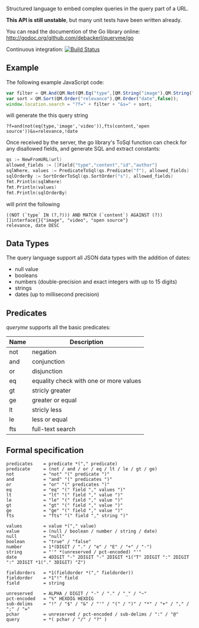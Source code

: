 Structured language to embed complex queries in the query part of a URL.

**This API is still unstable**, but many unit tests have been written already.

You can read the documention of the Go library online: http://godoc.org/github.com/debackerl/queryme/go

Continuous integration: [![Build Status](https://drone.io/github.com/debackerl/queryme/status.png)](https://drone.io/github.com/debackerl/queryme/latest)

## Example

The following example JavaScript code:

```JavaScript
var filter = QM.And(QM.Not(QM.Eq("type",[QM.String("image"),QM.String("video")])),QM.Fts("content","open source"));
var sort = QM.Sort(QM.Order("relevance"),QM.Order("date",false));
window.location.search = "?f=" + filter + "&s=" + sort;
```

will generate the this query string

```
?f=and(not(eq(type,'image','video')),fts(content,'open source'))&s=relevance,!date
```

Once received by the server, the go library's ToSql function can check for any disallowed fields, and generate SQL and extract constants:

```go
qs := NewFromURL(url)
allowed_fields := []Field{"type","content","id","author"}
sqlWhere, values := PredicateToSql(qs.Predicate("f"), allowed_fields)
sqlOrderBy := SortOrderToSql(qs.SortOrder("s"), allowed_fields)
fmt.Println(sqlWhere)
fmt.Println(values)
fmt.Println(sqlOrderBy)
```

will print the following

```
((NOT (`type` IN (?,?))) AND MATCH (`content`) AGAINST (?))
[]interface{}{"image", "video", "open source"}
relevance, date DESC
```

## Data Types

The query language support all JSON data types with the addition of dates:

* null value
* booleans
* numbers (double-precision and exact integers with up to 15 digits)
* strings
* dates (up to millisecond precision)

## Predicates

*queryme* supports all the basic predicates:

Name | Description
---- | --------------------------------------
not  | negation
and  | conjunction
or   | disjunction
eq   | equality check with one or more values
gt   | stricly greater
ge   | greater or equal
lt   | stricly less
le   | less or equal
fts  | full-text search

## Formal specification

```
predicates    = predicate *("," predicate)
predicate     = (not / and / or / eq / lt / le / gt / ge)
not           = "not" "(" predicate ")"
and           = "and" "(" predicates ")"
or            = "or" "(" predicates ")"
eq            = "eq" "(" field "," values ")"
lt            = "lt" "(" field "," value ")"
le            = "le" "(" field "," value ")"
gt            = "gt" "(" field "," value ")"
ge            = "ge" "(" field "," value ")"
fts           = "fts" "(" field "," string ")"

values        = value *("," value)
value         = (null / boolean / number / string / date)
null          = "null"
boolean       = "true" / "false"
number        = 1*(DIGIT / "." / "e" / "E" / "+" / "-")
string        = "'" *(unreserved / pct-encoded) "'"
date          = 4DIGIT "-" 2DIGIT "-" 2DIGIT *1("T" 2DIGIT ":" 2DIGIT ":" 2DIGIT *1("." 3DIGIT) "Z")

fieldorders   = *1(fieldorder *("," fieldorder))
fieldorder    = *1"!" field
field         = string

unreserved    = ALPHA / DIGIT / "-" / "." / "_" / "~"
pct-encoded   = "%" HEXDIG HEXDIG
sub-delims    = "!" / "$" / "&" / "'" / "(" / ")" / "*" / "+" / "," / ";" / "="
pchar         = unreserved / pct-encoded / sub-delims / ":" / "@"
query         = *( pchar / "/" / "?" )
```
